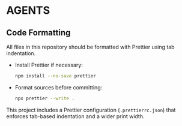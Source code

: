 # AGENTS

## Code Formatting

All files in this repository should be formatted with Prettier using tab indentation.

- Install Prettier if necessary:
  ```sh
  npm install --no-save prettier
  ```
- Format sources before committing:
  ```sh
  npx prettier --write .
  ```

This project includes a Prettier configuration (`.prettierrc.json`) that enforces tab-based indentation and a wider print width.
